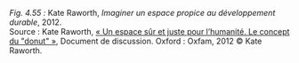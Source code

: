 *Fig. 4.55 :* Kate Raworth, *Imaginer un espace propice au développement durable*, 2012.  
Source : Kate Raworth, [« Un espace sûr et juste pour l’humanité. Le concept du "donut" »](https://www.oxfam.org/sites/www.oxfam.org/files/dp-a-safe-and-just-space-for-humanity-130212-fr.pdf), Document de discussion. Oxford : Oxfam, 2012 © Kate Raworth.